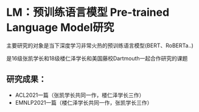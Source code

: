 # LM：预训练语言模型 Pre-trained Language Model研究

主要研究的对象是当下深度学习非常火热的预训练语言模型(BERT、RoBERTa..)

是16级张凯学长和18级楼仁泽学长和美国藤校Dartmouth一起合作研究的课题

## 研究成果：

- ACL2021一篇（张凯学长共同一作，楼仁泽学长三作）
- EMNLP2021一篇（楼仁泽学长共同一作，张凯学长三作）

